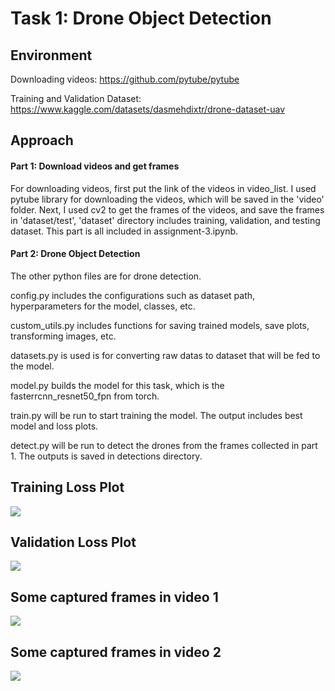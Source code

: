 # Task 1: Drone Object Detection

## Environment

Downloading videos: https://github.com/pytube/pytube

Training and Validation Dataset: https://www.kaggle.com/datasets/dasmehdixtr/drone-dataset-uav


## Approach

#### Part 1: Download videos and get frames

For downloading videos, first put the link of the videos in video_list. I used pytube library for downloading the videos, which will be saved in the 'video' folder. Next, I used cv2 to get the frames of the videos, and save the frames in 'dataset/test', 'dataset' directory includes training, validation, and testing dataset.
This part is all included in assignment-3.ipynb.

#### Part 2: Drone Object Detection

The other python files are for drone detection. 

config.py includes the configurations such as dataset path, hyperparameters for the model, classes, etc. 

custom_utils.py includes functions for saving trained models, save plots, transforming images, etc. 

datasets.py is used is for converting raw datas to dataset that will be fed to the model. 

model.py builds the model for this task, which is the fasterrcnn_resnet50_fpn from torch. 

train.py will be run to start training the model. The output includes best model and loss plots. 

detect.py will be run to detect the drones from the frames collected in part 1. The outputs is saved in detections directory.

## Training Loss Plot
![](https://github.com/Jasonchen0317/CSGY-6613-Assignment/blob/main/assignment-3/readme_img/train_loss.png)

## Validation Loss Plot
![](https://github.com/Jasonchen0317/CSGY-6613-Assignment/blob/main/assignment-3/readme_img/valid_loss.png)

## Some captured frames in video 1
![](https://github.com/Jasonchen0317/CSGY-6613-Assignment/blob/main/assignment-3/readme_img/Video_0.gif)

## Some captured frames in video 2
![](https://github.com/Jasonchen0317/CSGY-6613-Assignment/blob/main/assignment-3/readme_img/Video_1.gif)